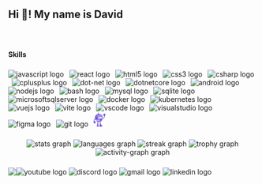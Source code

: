 <h2 align="left">Hi 👋! My name is David</h2>

###

<br clear="both">

<h4 align="left">Skills</h4>

###

<div align="left">
  <img src="https://cdn.simpleicons.org/javascript/F7DF1E" height="30" alt="javascript logo"  />
  <img width="3" />
  <img src="https://cdn.jsdelivr.net/gh/devicons/devicon/icons/react/react-original.svg" height="30" alt="react logo"  />
  <img width="3" />
  <img src="https://cdn.jsdelivr.net/gh/devicons/devicon/icons/html5/html5-original.svg" height="30" alt="html5 logo"  />
  <img width="3" />
  <img src="https://cdn.jsdelivr.net/gh/devicons/devicon/icons/css3/css3-original.svg" height="30" alt="css3 logo"  />
  <img width="3" />
  <img src="https://skillicons.dev/icons?i=cs" height="30" alt="csharp logo"  />
  <img width="3" />
  <img src="https://skillicons.dev/icons?i=cpp" height="30" alt="cplusplus logo"  />
  <img width="3" />
  <img src="https://skillicons.dev/icons?i=dotnet" height="30" alt="dot-net logo"  />
  <img width="3" />
  <img src="https://cdn.jsdelivr.net/gh/devicons/devicon/icons/dotnetcore/dotnetcore-original.svg" height="30" alt="dotnetcore logo"  />
  <img width="3" />
  <img src="https://cdn.simpleicons.org/android/3DDC84" height="30" alt="android logo"  />
  <img width="3" />
  <img src="https://cdn.simpleicons.org/nodedotjs/339933" height="30" alt="nodejs logo"  />
  <img width="3" />
  <img src="https://cdn.simpleicons.org/gnubash/4EAA25" height="30" alt="bash logo"  />
  <img width="3" />
  <img src="https://cdn.simpleicons.org/mysql/4479A1" height="30" alt="mysql logo"  />
  <img width="3" />
  <img src="https://skillicons.dev/icons?i=sqlite" height="30" alt="sqlite logo"  />
  <img width="3" />
  <img src="https://cdn.jsdelivr.net/gh/devicons/devicon/icons/microsoftsqlserver/microsoftsqlserver-plain.svg" height="30" alt="microsoftsqlserver logo"  />
  <img width="3" />
  <img src="https://skillicons.dev/icons?i=docker" height="30" alt="docker logo"  />
  <img width="3" />
  <img src="https://skillicons.dev/icons?i=kubernetes" height="30" alt="kubernetes logo"  />
  <img width="3" />
  <img src="https://cdn.simpleicons.org/vuedotjs/4FC08D" height="30" alt="vuejs logo"  />
  <img width="3" />
  <img src="https://cdn.simpleicons.org/vite/646CFF" height="30" alt="vite logo"  />
  <img width="3" />
  <img src="https://cdn.jsdelivr.net/gh/devicons/devicon/icons/vscode/vscode-original.svg" height="30" alt="vscode logo"  />
  <img width="3" />
  <img src="https://cdn.jsdelivr.net/gh/devicons/devicon/icons/visualstudio/visualstudio-plain.svg" height="30" alt="visualstudio logo"  />
  <img width="3" />
  <img src="https://cdn.jsdelivr.net/gh/devicons/devicon/icons/figma/figma-original.svg" height="30" alt="figma logo"  />
  <img width="3" />
  <img src="https://skillicons.dev/icons?i=git" height="30" alt="git logo"  />
  <img width="3" />
  <img src="https://github.com/davomelkumyan40/davomelkumyan40/blob/main/dotnet_bot.svg" height="30" alt="git logo"  />
</div>

###

<div align="center">
  <img src="https://github-readme-stats.vercel.app/api?username=davomelkumyan40&hide_title=false&hide_rank=false&show_icons=true&include_all_commits=true&count_private=true&disable_animations=false&theme=dracula&locale=en&hide_border=true&order=1" height="150" alt="stats graph"  />
  <img src="https://github-readme-stats.vercel.app/api/top-langs?username=davomelkumyan40&locale=en&hide_title=false&layout=compact&card_width=320&langs_count=5&theme=dracula&hide_border=true&order=2" height="150" alt="languages graph"  />
  <img src="https://streak-stats.demolab.com?user=davomelkumyan40&locale=en&mode=daily&theme=dracula&hide_border=true&border_radius=5&order=3" height="150" alt="streak graph"  />
  <img src="https://github-profile-trophy.vercel.app?username=davomelkumyan40&theme=dracula&column=-1&row=1&margin-w=8&margin-h=8&no-bg=false&no-frame=true&order=4" height="150" alt="trophy graph"  />
  <img src="https://github-readme-activity-graph.vercel.app/graph?username=davomelkumyan40&radius=16&theme=dracula&area=true&order=5&hide_border=true" height="400" alt="activity-graph graph"  />
</div>

###

<img align="left" height="170" src="https://media4.giphy.com/media/v1.Y2lkPTc5MGI3NjExeGx5OHR0dGRjZmVzczlwZ3BtdGZyNG4wY2E2eG1iZmxhdmJidzk2biZlcD12MV9pbnRlcm5hbF9naWZfYnlfaWQmY3Q9Zw/A6aHBCFqlE0Rq/giphy.webp"  />

###

<div align="left">
  <img src="https://img.shields.io/static/v1?message=Youtube&logo=youtube&label=&color=FF0000&logoColor=white&labelColor=&style=for-the-badge" height="50" alt="youtube logo"  />
  <img src="https://img.shields.io/static/v1?message=Discord&logo=discord&label=&color=7289DA&logoColor=white&labelColor=&style=for-the-badge" height="50" alt="discord logo"  />
  <img src="https://img.shields.io/static/v1?message=Gmail&logo=gmail&label=&color=D14836&logoColor=white&labelColor=&style=for-the-badge" height="50" alt="gmail logo"  />
  <img src="https://img.shields.io/static/v1?message=LinkedIn&logo=linkedin&label=&color=0077B5&logoColor=white&labelColor=&style=for-the-badge" height="50" alt="linkedin logo"  />
</div>

###
